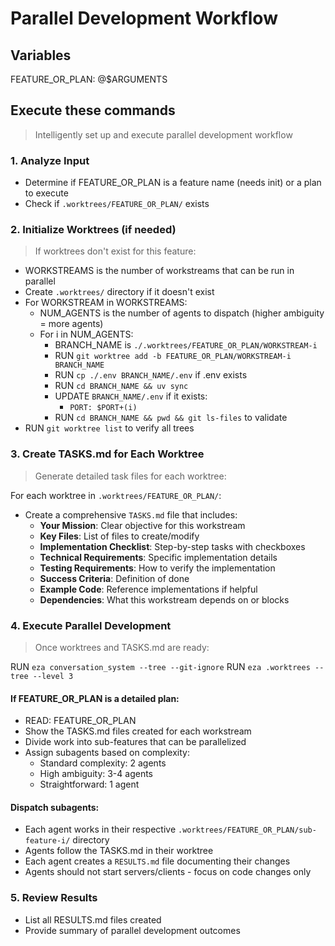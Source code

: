 # Parallel Development Workflow

## Variables
FEATURE_OR_PLAN: @$ARGUMENTS

## Execute these commands
> Intelligently set up and execute parallel development workflow

### 1. Analyze Input
- Determine if FEATURE_OR_PLAN is a feature name (needs init) or a plan to execute
- Check if `.worktrees/FEATURE_OR_PLAN/` exists

### 2. Initialize Worktrees (if needed)
> If worktrees don't exist for this feature:

- WORKSTREAMS is the number of workstreams that can be run in parallel
- Create `.worktrees/` directory if it doesn't exist
- For WORKSTREAM in WORKSTREAMS:
  - NUM_AGENTS is the number of agents to dispatch (higher ambiguity = more agents)
  - For i in NUM_AGENTS:
    - BRANCH_NAME is `./.worktrees/FEATURE_OR_PLAN/WORKSTREAM-i`
    - RUN `git worktree add -b FEATURE_OR_PLAN/WORKSTREAM-i BRANCH_NAME`
    - RUN `cp ./.env BRANCH_NAME/.env` if .env exists
    - RUN `cd BRANCH_NAME && uv sync`
    - UPDATE `BRANCH_NAME/.env` if it exists:
        - `PORT: $PORT+(i)`
    - RUN `cd BRANCH_NAME && pwd && git ls-files` to validate
- RUN `git worktree list` to verify all trees

### 3. Create TASKS.md for Each Worktree
> Generate detailed task files for each worktree:

For each worktree in `.worktrees/FEATURE_OR_PLAN/`:
- Create a comprehensive `TASKS.md` file that includes:
  - **Your Mission**: Clear objective for this workstream
  - **Key Files**: List of files to create/modify
  - **Implementation Checklist**: Step-by-step tasks with checkboxes
  - **Technical Requirements**: Specific implementation details
  - **Testing Requirements**: How to verify the implementation
  - **Success Criteria**: Definition of done
  - **Example Code**: Reference implementations if helpful
  - **Dependencies**: What this workstream depends on or blocks

### 4. Execute Parallel Development
> Once worktrees and TASKS.md are ready:

RUN `eza conversation_system --tree --git-ignore`
RUN `eza .worktrees --tree --level 3`

#### If FEATURE_OR_PLAN is a detailed plan:
- READ: FEATURE_OR_PLAN
- Show the TASKS.md files created for each workstream
- Divide work into sub-features that can be parallelized
- Assign subagents based on complexity:
  - Standard complexity: 2 agents
  - High ambiguity: 3-4 agents
  - Straightforward: 1 agent

#### Dispatch subagents:
- Each agent works in their respective `.worktrees/FEATURE_OR_PLAN/sub-feature-i/` directory
- Agents follow the TASKS.md in their worktree
- Each agent creates a `RESULTS.md` file documenting their changes
- Agents should not start servers/clients - focus on code changes only

### 5. Review Results
- List all RESULTS.md files created
- Provide summary of parallel development outcomes
